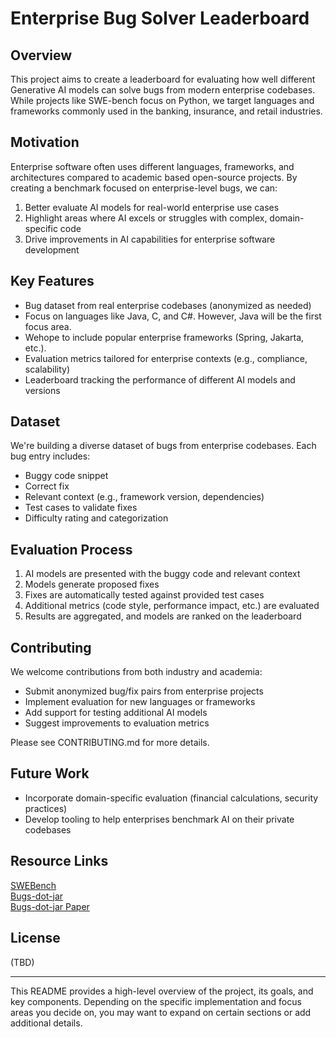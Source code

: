 # Enterprise Bug Solver Leaderboard

## Overview

This project aims to create a leaderboard for evaluating how well different Generative AI models can solve bugs from modern enterprise codebases. While projects like SWE-bench focus on Python, we target languages and frameworks commonly used in the banking, insurance, and retail industries.

## Motivation

Enterprise software often uses different languages, frameworks, and architectures compared to academic based open-source projects. By creating a benchmark focused on enterprise-level bugs, we can:

1. Better evaluate AI models for real-world enterprise use cases
2. Highlight areas where AI excels or struggles with complex, domain-specific code
3. Drive improvements in AI capabilities for enterprise software development

## Key Features

- Bug dataset from real enterprise codebases (anonymized as needed)
- Focus on languages like Java, C, and C#. However, Java will be the first focus area.
- Wehope to include popular enterprise frameworks (Spring, Jakarta, etc.).
- Evaluation metrics tailored for enterprise contexts (e.g., compliance, scalability)
- Leaderboard tracking the performance of different AI models and versions

## Dataset

We're building a diverse dataset of bugs from enterprise codebases. Each bug entry includes:

- Buggy code snippet
- Correct fix
- Relevant context (e.g., framework version, dependencies)
- Test cases to validate fixes
- Difficulty rating and categorization

## Evaluation Process

1. AI models are presented with the buggy code and relevant context
2. Models generate proposed fixes
3. Fixes are automatically tested against provided test cases
4. Additional metrics (code style, performance impact, etc.) are evaluated
5. Results are aggregated, and models are ranked on the leaderboard

## Contributing

We welcome contributions from both industry and academia:

- Submit anonymized bug/fix pairs from enterprise projects
- Implement evaluation for new languages or frameworks
- Add support for testing additional AI models
- Suggest improvements to evaluation metrics

Please see CONTRIBUTING.md for more details.

## Future Work

- Incorporate domain-specific evaluation (financial calculations, security practices)
- Develop tooling to help enterprises benchmark AI on their private codebases

## Resource Links

[SWEBench](https://www.swebench.com/)   
[Bugs-dot-jar](https://github.com/bugs-dot-jar/bugs-dot-jar)   
[Bugs-dot-jar Paper](https://cs.gmu.edu/~winglam/publications/2018/bugs-dot-jar.pdf)

## License

(TBD)

---

This README provides a high-level overview of the project, its goals, and key components. Depending on the specific implementation and focus areas you decide on, you may want to expand on certain sections or add additional details.
